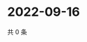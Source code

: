 # 2022-09-16

共 0 条

<!-- BEGIN WEIBO -->
<!-- 最后更新时间 Fri Sep 16 2022 17:18:48 GMT+0800 (China Standard Time) -->

<!-- END WEIBO -->
